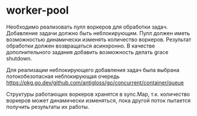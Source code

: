 # worker-pool

Необходимо реализовать пулл воркеров для обработки задач. Добавление задачи должно быть неблокирующим.
Пулл должен иметь возможностью динамически изменять количество воркеров. Результат обработки должен возвращаться асинхронно.
В качестве дополнительного задания добавить возможность делать grace shutdown.

Для реализации неблокирующего добавления задач была выбрана потокобезопасная неблокирующая очередь
https://pkg.go.dev/github.com/antigloss/go/concurrent/container/queue

Структуры работающих воркеров хранятся в sync.Map, т.к. количество воркеров может динамически изменяться, пока другой поток пытается получить 
результаты их работы. 
